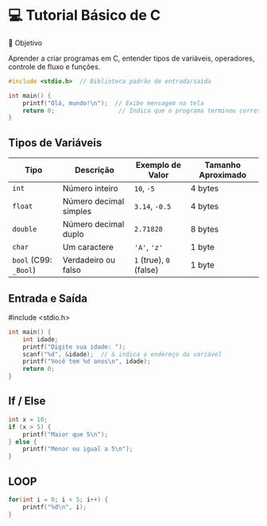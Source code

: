 # 💻 Tutorial Básico de C

🎯 Objetivo

Aprender a criar programas em C, entender tipos de variáveis, operadores, controle de fluxo e funções.

```C
#include <stdio.h>  // Biblioteca padrão de entrada/saída

int main() {
    printf("Olá, mundo!\n");  // Exibe mensagem na tela
    return 0;                  // Indica que o programa terminou corretamente
}
```

## Tipos de Variáveis

| Tipo                  | Descrição              | Exemplo de Valor        | Tamanho Aproximado |
| --------------------- | ---------------------- | ----------------------- | ------------------ |
| `int`                 | Número inteiro         | `10`, `-5`              | 4 bytes            |
| `float`               | Número decimal simples | `3.14`, `-0.5`          | 4 bytes            |
| `double`              | Número decimal duplo   | `2.71828`               | 8 bytes            |
| `char`                | Um caractere           | `'A'`, `'z'`            | 1 byte             |
| `bool` (C99: `_Bool`) | Verdadeiro ou falso    | `1` (true), `0` (false) | 1 byte             |

## Entrada e Saída

#include <stdio.h>

```C
int main() {
    int idade;
    printf("Digite sua idade: ");
    scanf("%d", &idade);  // & indica o endereço da variável
    printf("Você tem %d anos\n", idade);
    return 0;
}
```

## If / Else

```C
int x = 10;
if (x > 5) {
    printf("Maior que 5\n");
} else {
    printf("Menor ou igual a 5\n");
}
```

## LOOP

```C
for(int i = 0; i < 5; i++) {
    printf("%d\n", i);
}
```
